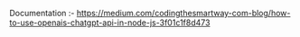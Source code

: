 Documentation :- https://medium.com/codingthesmartway-com-blog/how-to-use-openais-chatgpt-api-in-node-js-3f01c1f8d473